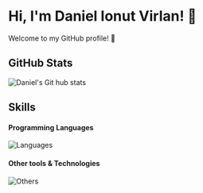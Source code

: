 # Hi, I'm Daniel Ionut Virlan! 👋
Welcome to my GitHub profile! 🌟

## GitHub Stats
![Daniel's Git hub stats](https://github-readme-stats.vercel.app/api?username=DanielIVirlan&show_icons=true&theme=cobalt)

## Skills
#### Programming Languages
![Languages](https://skillicons.dev/icons?i=c,cpp,python,java,kotlin)

#### Other tools & Technologies
![Others](https://skillicons.dev/icons?i=git,github,vscode,eclipse,clion,idea,pycharm,latex)


